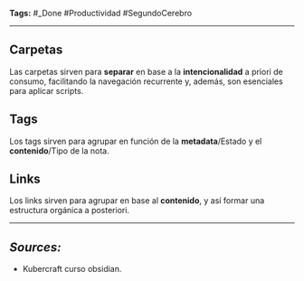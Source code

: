 **Tags:** #_Done 
#Productividad  #SegundoCerebro
- - -
## **Carpetas**  
Las carpetas sirven para **separar** en base a la **intencionalidad** a priori de consumo, facilitando la navegación recurrente y, además, son esenciales para aplicar scripts.  
## **Tags**  
Los tags sirven para agrupar en función de la **metadata**/Estado  y  el **contenido**/Tipo de la nota. 
## **Links**  
Los links sirven para agrupar en base al **contenido**, y así formar una estructura orgánica a posteriori.  
- - - 
## ***Sources:***
- Kubercraft curso obsidian.